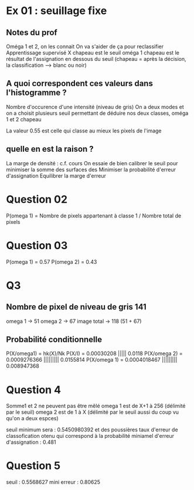 # Ex 01 : seuillage fixe 

## Notes du prof 
Oméga 1 et 2, on les connait
On va s'aider de ça pour reclassifier 
Apprentissage supervisé
X chapeau est le seuil 
oméga 1 chapeau est le résultat de l'assignation en dessous du  seuil  (chapeau = après la décision, la classification --> blanc ou noir)

## A quoi correspondent ces valeurs dans l'histogramme ?
Nombre d'occurence d'une intensité (niveau de gris)
On a deux modes et on a choisit plusieurs seuil permettant de déduire nos deux classes, oméga 1 et 2 chapeau

La valeur 0.55 est celle qui classe au mieux les pixels de l'image 

## quelle en est la raison ? 
La marge de densité : c.f. cours 
On essaie de bien calibrer le seuil pour minimiser la somme des surfaces des 
Minimiser la probabilité d'erreur d'assignation 
Equilibrer la marge d'erreur 

# Question 02

P(omega 1) = Nombre de pixels appartenant à classe 1 / Nombre total de pixels

# Question 03
P(omega 1) = 0.57
P(omega 2) = 0.43


# Q3
## Nombre de pixel de niveau de gris 141
omega 1 -> 51
omega 2 -> 67
image total -> 118 (51 + 67)

## Probabilité conditionnelle 
P(X/omega1) = hk(X)/Nk
P(X/I) = 0.00030208 |||||  0.0118
P(X/omega 2) = 0.0009276366 ||||||||| 0.0155814
P(X/omega 1) = 0.0004018467 ||||||||| 0.008947368

# Question 4
Somme1 et 2 ne peuvent pas être mêlé
omega 1 est de X+1 à 256 (délimité par le seuil)
omega 2 est de 1 à X (délimité par le seuil aussi du coup vu qu'on a deux espces)

seuil minimum sera : 0.5450980392 et des poussières
taux d'erreur de classofication otenu qui correspond à la probabilité miniamel d'erreur d'assignation : 0.481


# Question 5
seuil :  0.5568627
mini erreur : 0.80625
